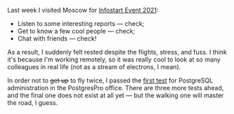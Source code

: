 ﻿Last week I visited Moscow for [Infostart Event 2021](https://event.infostart.ru/2021_msk/):

- Listen to some interesting reports — check;
- Get to know a few cool people — check;
- Chat with friends — check!

As a result, I suddenly felt rested despite the flights, stress, and fuss. I think it's because I'm working remotely, so it was really cool to look at so many colleagues in real life (not as a stream of electrons, I mean).

In order not to <s>get up</s> to fly twice, I passed the [first test](https://postgrespro.ru/education/exam/DBA1-10) for PostgreSQL administration in the PostgresPro office. There are three more tests ahead, and the final one does not exist at all yet — but the walking one will master the road, I guess.